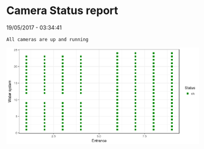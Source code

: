 Camera Status report
================
19/05/2017 - 03:34:41

    All cameras are up and running

![](camreport_files/figure-markdown_github/unnamed-chunk-2-1.png)
